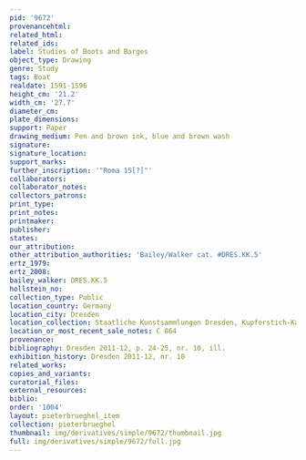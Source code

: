 ```yaml
---
pid: '9672'
provenancehtml:
related_html:
related_ids:
label: Studies of Boots and Barges
object_type: Drawing
genre: Study
tags: Boat
realdate: 1591-1596
height_cm: '21.2'
width_cm: '27.7'
diameter_cm:
plate_dimensions:
support: Paper
drawing_medium: Pen and brown ink, blue and brown wash
signature:
signature_location:
support_marks:
further_inscription: '"Roma 15[?]"'
collaborators:
collaborator_notes:
collectors_patrons:
print_type:
print_notes:
printmaker:
publisher:
states:
our_attribution:
other_attribution_authorities: 'Bailey/Walker cat. #DRES.KK.5'
ertz_1979:
ertz_2008:
bailey_walker: DRES.KK.5
hollstein_no:
collection_type: Public
location_country: Germany
location_city: Dresden
location_collection: Staatliche Kunstsammlungen Dresden, Kupferstich-Kabinett
location_or_most_recent_sale_notes: C 864
provenance:
bibliography: Dresden 2011-12, p. 24-25, nr. 10, ill.
exhibition_history: Dresden 2011-12, nr. 10
related_works:
copies_and_variants:
curatorial_files:
external_resources:
biblio:
order: '1004'
layout: pieterbrueghel_item
collection: pieterbrueghel
thumbnail: img/derivatives/simple/9672/thumbnail.jpg
full: img/derivatives/simple/9672/full.jpg
---
```

